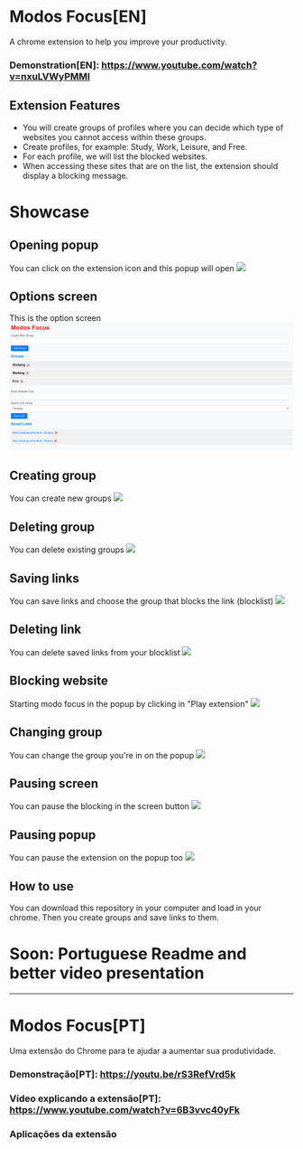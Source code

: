 # Modos Focus[EN]
A chrome extension to help you improve your productivity.

### Demonstration[EN]: https://www.youtube.com/watch?v=nxuLVWyPMMI

## Extension Features
- You will create groups of profiles where you can decide which type of websites you cannot access within these groups.
- Create profiles, for example: Study, Work, Leisure, and Free.
- For each profile, we will list the blocked websites.
- When accessing these sites that are on the list, the extension should display a blocking message.

# Showcase
## Opening popup
You can click on the extension icon and this popup will open
<img src="./images/popup-screen.gif">

## Options screen
This is the option screen
<img src="./images/options-screen.png">

## Creating group
You can create new groups
<img src="./images/creating-group.gif">

## Deleting group
You can delete existing groups
<img src="./images/deleting-group.gif">

## Saving links
You can save links and choose the group that blocks the link (blocklist)
<img src="./images/saving-link.gif">

## Deleting link
You can delete saved links from your blocklist
<img src="./images/deletinig-link.gif">

## Blocking website
Starting modo focus in the popup by clicking in "Play extension"
<img src="./images/blocking-website.gif">

## Changing group
You can change the group you're in on the popup
<img src="./images/changing-group.gif">

## Pausing screen
You can pause the blocking in the screen button
<img src="./images/pausing-screen.gif">

## Pausing popup
You can pause the extension on the popup too
<img src="./images/pausing-popup.gif">

## How to use
You can download this repository in your computer and load in your chrome. Then you create groups and save links to them.

# Soon: Portuguese Readme and better video presentation
-----------------------------------------------
# Modos Focus[PT]
Uma extensão do Chrome para te ajudar a aumentar sua produtividade.

### Demonstração[PT]: https://youtu.be/rS3RefVrd5k
### Vídeo explicando a extensão[PT]: https://www.youtube.com/watch?v=6B3vvc40yFk

### Aplicações da extensão
